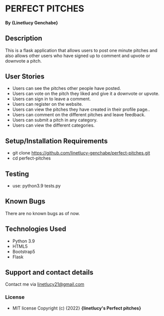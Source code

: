 # PERFECT PITCHES

#### By **{Linetlucy Genchabe}**
## Description
This is a flask application that allows users to post one minute pitches and also allows other users who have signed up to comment and upvote or downvote a pitch.

## User Stories
* Users can see the pitches other people have posted.
* Users can vote on the pitch they liked and give it a downvote or upvote.
* Users can sign in to leave a comment.
* Users can register on the website.
* Users can view the pitches they have created in their profile page..
* Users can comment on the different pitches and leave feedback.
* Users can submit a pitch in any category.
* Users can view the different categories.

## Setup/Installation Requirements
* git clone https://github.com/linetlucy-genchabe/perfect-pitches.git
* cd perfect-pitches

## Testing 
* use: python3.9 tests.py

## Known Bugs
There are no known bugs as of now.
## Technologies Used
* Python 3.9
* HTML5
* Bootstrap5
* Flask

## Support and contact details
Contact me via linetlucy21@gmail.com
### License
* MIT license
Copyright (c) {2022} **{linetlucy's Perfect pitches}**